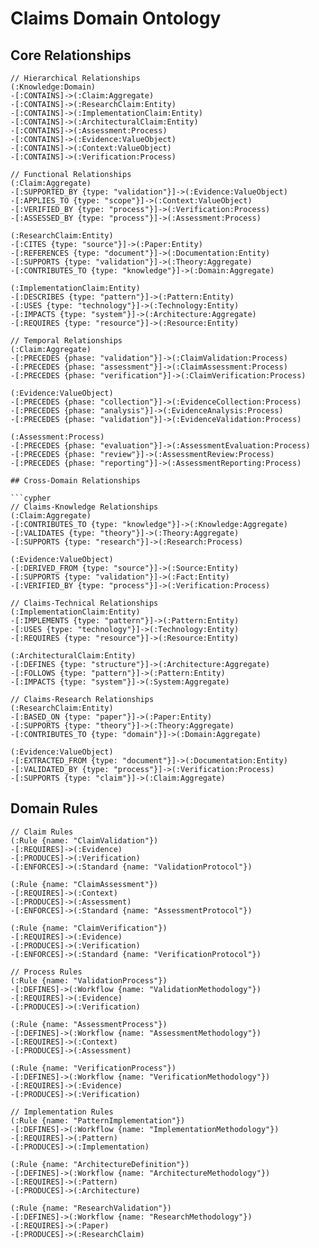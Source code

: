 # Claims Domain Ontology

## Core Relationships

```cypher
// Hierarchical Relationships
(:Knowledge:Domain)
-[:CONTAINS]->(:Claim:Aggregate)
-[:CONTAINS]->(:ResearchClaim:Entity)
-[:CONTAINS]->(:ImplementationClaim:Entity)
-[:CONTAINS]->(:ArchitecturalClaim:Entity)
-[:CONTAINS]->(:Assessment:Process)
-[:CONTAINS]->(:Evidence:ValueObject)
-[:CONTAINS]->(:Context:ValueObject)
-[:CONTAINS]->(:Verification:Process)

// Functional Relationships
(:Claim:Aggregate)
-[:SUPPORTED_BY {type: "validation"}]->(:Evidence:ValueObject)
-[:APPLIES_TO {type: "scope"}]->(:Context:ValueObject)
-[:VERIFIED_BY {type: "process"}]->(:Verification:Process)
-[:ASSESSED_BY {type: "process"}]->(:Assessment:Process)

(:ResearchClaim:Entity)
-[:CITES {type: "source"}]->(:Paper:Entity)
-[:REFERENCES {type: "document"}]->(:Documentation:Entity)
-[:SUPPORTS {type: "validation"}]->(:Theory:Aggregate)
-[:CONTRIBUTES_TO {type: "knowledge"}]->(:Domain:Aggregate)

(:ImplementationClaim:Entity)
-[:DESCRIBES {type: "pattern"}]->(:Pattern:Entity)
-[:USES {type: "technology"}]->(:Technology:Entity)
-[:IMPACTS {type: "system"}]->(:Architecture:Aggregate)
-[:REQUIRES {type: "resource"}]->(:Resource:Entity)

// Temporal Relationships
(:Claim:Aggregate)
-[:PRECEDES {phase: "validation"}]->(:ClaimValidation:Process)
-[:PRECEDES {phase: "assessment"}]->(:ClaimAssessment:Process)
-[:PRECEDES {phase: "verification"}]->(:ClaimVerification:Process)

(:Evidence:ValueObject)
-[:PRECEDES {phase: "collection"}]->(:EvidenceCollection:Process)
-[:PRECEDES {phase: "analysis"}]->(:EvidenceAnalysis:Process)
-[:PRECEDES {phase: "validation"}]->(:EvidenceValidation:Process)

(:Assessment:Process)
-[:PRECEDES {phase: "evaluation"}]->(:AssessmentEvaluation:Process)
-[:PRECEDES {phase: "review"}]->(:AssessmentReview:Process)
-[:PRECEDES {phase: "reporting"}]->(:AssessmentReporting:Process)

## Cross-Domain Relationships

```cypher
// Claims-Knowledge Relationships
(:Claim:Aggregate)
-[:CONTRIBUTES_TO {type: "knowledge"}]->(:Knowledge:Aggregate)
-[:VALIDATES {type: "theory"}]->(:Theory:Aggregate)
-[:SUPPORTS {type: "research"}]->(:Research:Process)

(:Evidence:ValueObject)
-[:DERIVED_FROM {type: "source"}]->(:Source:Entity)
-[:SUPPORTS {type: "validation"}]->(:Fact:Entity)
-[:VERIFIED_BY {type: "process"}]->(:Verification:Process)

// Claims-Technical Relationships
(:ImplementationClaim:Entity)
-[:IMPLEMENTS {type: "pattern"}]->(:Pattern:Entity)
-[:USES {type: "technology"}]->(:Technology:Entity)
-[:REQUIRES {type: "resource"}]->(:Resource:Entity)

(:ArchitecturalClaim:Entity)
-[:DEFINES {type: "structure"}]->(:Architecture:Aggregate)
-[:FOLLOWS {type: "pattern"}]->(:Pattern:Entity)
-[:IMPACTS {type: "system"}]->(:System:Aggregate)

// Claims-Research Relationships
(:ResearchClaim:Entity)
-[:BASED_ON {type: "paper"}]->(:Paper:Entity)
-[:SUPPORTS {type: "theory"}]->(:Theory:Aggregate)
-[:CONTRIBUTES_TO {type: "domain"}]->(:Domain:Aggregate)

(:Evidence:ValueObject)
-[:EXTRACTED_FROM {type: "document"}]->(:Documentation:Entity)
-[:VALIDATED_BY {type: "process"}]->(:Verification:Process)
-[:SUPPORTS {type: "claim"}]->(:Claim:Aggregate)
```

## Domain Rules

```cypher
// Claim Rules
(:Rule {name: "ClaimValidation"})
-[:REQUIRES]->(:Evidence)
-[:PRODUCES]->(:Verification)
-[:ENFORCES]->(:Standard {name: "ValidationProtocol"})

(:Rule {name: "ClaimAssessment"})
-[:REQUIRES]->(:Context)
-[:PRODUCES]->(:Assessment)
-[:ENFORCES]->(:Standard {name: "AssessmentProtocol"})

(:Rule {name: "ClaimVerification"})
-[:REQUIRES]->(:Evidence)
-[:PRODUCES]->(:Verification)
-[:ENFORCES]->(:Standard {name: "VerificationProtocol"})

// Process Rules
(:Rule {name: "ValidationProcess"})
-[:DEFINES]->(:Workflow {name: "ValidationMethodology"})
-[:REQUIRES]->(:Evidence)
-[:PRODUCES]->(:Verification)

(:Rule {name: "AssessmentProcess"})
-[:DEFINES]->(:Workflow {name: "AssessmentMethodology"})
-[:REQUIRES]->(:Context)
-[:PRODUCES]->(:Assessment)

(:Rule {name: "VerificationProcess"})
-[:DEFINES]->(:Workflow {name: "VerificationMethodology"})
-[:REQUIRES]->(:Evidence)
-[:PRODUCES]->(:Verification)

// Implementation Rules
(:Rule {name: "PatternImplementation"})
-[:DEFINES]->(:Workflow {name: "ImplementationMethodology"})
-[:REQUIRES]->(:Pattern)
-[:PRODUCES]->(:Implementation)

(:Rule {name: "ArchitectureDefinition"})
-[:DEFINES]->(:Workflow {name: "ArchitectureMethodology"})
-[:REQUIRES]->(:Pattern)
-[:PRODUCES]->(:Architecture)

(:Rule {name: "ResearchValidation"})
-[:DEFINES]->(:Workflow {name: "ResearchMethodology"})
-[:REQUIRES]->(:Paper)
-[:PRODUCES]->(:ResearchClaim)
``` 